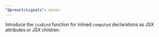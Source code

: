 ```yaml
---
"@preact/signals": minor
---
```


Introduce the `jsxBind` function for inlined `computed` declarations as JSX attributes or JSX children.
